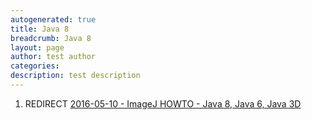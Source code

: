 ```yaml
---
autogenerated: true
title: Java 8
breadcrumb: Java 8
layout: page
author: test author
categories: 
description: test description
---
```


1.  REDIRECT [2016-05-10 - ImageJ HOWTO - Java 8, Java 6, Java 3D](2016-05-10_-_ImageJ_HOWTO_-_Java_8,_Java_6,_Java_3D "wikilink")
